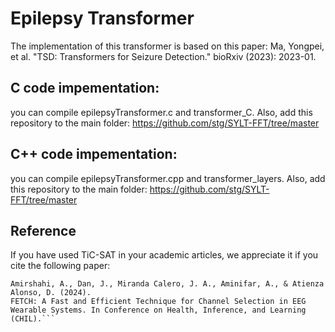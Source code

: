 # Epilepsy Transformer
The implementation of this transformer is based on this paper:
Ma, Yongpei, et al. "TSD: Transformers for Seizure Detection." bioRxiv (2023): 2023-01.

## C code impementation:
you can compile epilepsyTransformer.c and transformer_C. Also, add this repository to the main folder: https://github.com/stg/SYLT-FFT/tree/master


## C++ code impementation:

you can compile epilepsyTransformer.cpp and transformer_layers. Also, add this repository to the main folder: https://github.com/stg/SYLT-FFT/tree/master

## Reference
If you have used TiC-SAT in your academic articles, we appreciate it if you cite the following paper:

```
Amirshahi, A., Dan, J., Miranda Calero, J. A., Aminifar, A., & Atienza Alonso, D. (2024).
FETCH: A Fast and Efficient Technique for Channel Selection in EEG Wearable Systems. In Conference on Health, Inference, and Learning (CHIL).```
